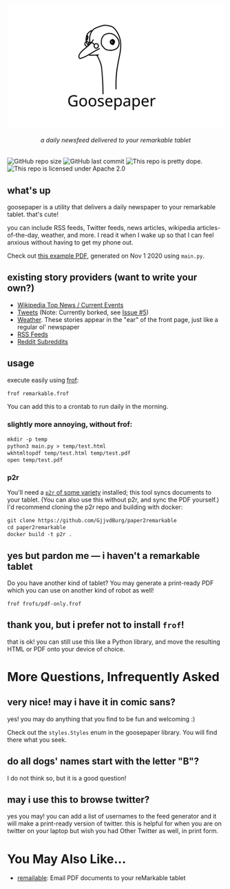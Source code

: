 <p align=center><img align=center src='docs/goose.svg' width=600 /></p>
<h6 align=center>a daily newsfeed delivered to your remarkable tablet</h6>

![GitHub repo size](https://img.shields.io/github/repo-size/j6k4m8/goosepaper?style=for-the-badge) ![GitHub last commit](https://img.shields.io/github/last-commit/j6k4m8/goosepaper?style=for-the-badge)
![This repo is pretty dope.](https://img.shields.io/badge/pretty%20dope-%F0%9F%91%8C-blue?style=for-the-badge) ![This repo is licensed under Apache 2.0](https://img.shields.io/github/license/j6k4m8/goosepaper?style=for-the-badge)

## what's up

goosepaper is a utility that delivers a daily newspaper to your remarkable tablet. that's cute!

you can include RSS feeds, Twitter feeds, news articles, wikipedia articles-of-the-day, weather, and more. I read it when I wake up so that I can feel anxious without having to get my phone out.

Check out [this example PDF](https://github.com/j6k4m8/goosepaper/blob/71ee16e91840560fe40234493a02a283cb84083f/docs/Example-Nov-1-2020.pdf), generated on Nov 1 2020 using `main.py`.


## existing story providers (want to write your own?)

* [Wikipedia Top News / Current Events](https://github.com/j6k4m8/goosepaper/blob/71ee16e91840560fe40234493a02a283cb84083f/goosepaper/__init__.py#L112)
* [Tweets](https://github.com/j6k4m8/goosepaper/blob/71ee16e91840560fe40234493a02a283cb84083f/goosepaper/__init__.py#L154) (Note: Currently borked, see [Issue #5](https://github.com/j6k4m8/goosepaper/issues/5))
* [Weather](https://github.com/j6k4m8/goosepaper/blob/71ee16e91840560fe40234493a02a283cb84083f/goosepaper/__init__.py#L258). These stories appear in the "ear" of the front page, just like a regular ol' newspaper
* [RSS Feeds](https://github.com/j6k4m8/goosepaper/blob/71ee16e91840560fe40234493a02a283cb84083f/goosepaper/__init__.py#L283)
* [Reddit Subreddits](https://github.com/j6k4m8/goosepaper/blob/71ee16e91840560fe40234493a02a283cb84083f/goosepaper/__init__.py#L307)

## usage

execute easily using [frof](https://github.com/j6k4m8/frof):

```shell
frof remarkable.frof
```

You can add this to a crontab to run daily in the morning.

### slightly more annoying, without frof:

```shell
mkdir -p temp
python3 main.py > temp/test.html
wkhtmltopdf temp/test.html temp/test.pdf
open temp/test.pdf
```

### p2r

You'll need a [`p2r` of some variety](https://github.com/GjjvdBurg/paper2remarkable) installed; this tool syncs documents to your tablet. (You can also use this without p2r, and sync the PDF yourself.) I'd recommend cloning the p2r repo and building with docker:

```shell
git clone https://github.com/GjjvdBurg/paper2remarkable
cd paper2remarkable
docker build -t p2r .
```

## yes but pardon me — i haven't a remarkable tablet

Do you have another kind of tablet? You may generate a print-ready PDF which you can use on another kind of robot as well!

```shell
frof frofs/pdf-only.frof
```

## thank you, but i prefer not to install `frof`!

that is ok! you can still use this like a Python library, and move the resulting HTML or PDF onto your device of choice.

# More Questions, Infrequently Asked

## very nice! may i have it in comic sans?

yes! you may do anything that you find to be fun and welcoming :)

Check out the `styles.Styles` enum in the goosepaper library. You will find there what you seek.

## do all dogs' names start with the letter "B"?

I do not think so, but it is a good question!

## may i use this to browse twitter?

yes you may! you can add a list of usernames to the feed generator and it will make a print-ready version of twitter. this is helpful for when you are on twitter on your laptop but wish you had Other Twitter as well, in print form.

# You May Also Like...

-   [remailable](https://github.com/j6k4m8/remailable): Email PDF documents to your reMarkable tablet
